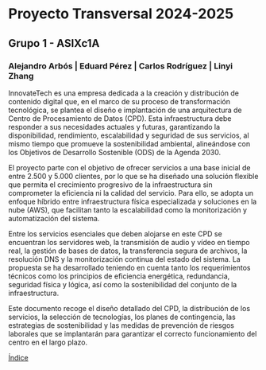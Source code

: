# Proyecto Transversal  2024-2025
## Grupo 1 - ASIXc1A
### Alejandro Arbós | Eduard Pérez | Carlos Rodríguez | Linyi Zhang


InnovateTech es una empresa dedicada a la creación y distribución de contenido digital que, en el marco de su proceso de transformación tecnológica, se plantea el diseño e implantación de una arquitectura de Centro de Procesamiento de Datos (CPD). Esta infraestructura debe responder a sus necesidades actuales y futuras, garantizando la disponibilidad, rendimiento, escalabilidad y seguridad de sus servicios, al mismo tiempo que promueve la sostenibilidad ambiental, alineándose con los Objetivos de Desarrollo Sostenible (ODS) de la Agenda 2030.

El proyecto parte con el objetivo de ofrecer servicios a una base inicial de entre 2.500 y 5.000 clientes, por lo que se ha diseñado una solución flexible que permita el crecimiento progresivo de la infraestructura sin comprometer la eficiencia ni la calidad del servicio. Para ello, se adopta un enfoque híbrido entre infraestructura física especializada y soluciones en la nube (AWS), que facilitan tanto la escalabilidad como la monitorización y automatización del sistema.

Entre los servicios esenciales que deben alojarse en este CPD se encuentran los servidores web, la transmisión de audio y vídeo en tiempo real, la gestión de bases de datos, la transferencia segura de archivos, la resolución DNS y la monitorización continua del estado del sistema. La propuesta se ha desarrollado teniendo en cuenta tanto los requerimientos técnicos como los principios de eficiencia energética, redundancia, seguridad física y lógica, así como la sostenibilidad del conjunto de la infraestructura.

Este documento recoge el diseño detallado del CPD, la distribución de los servicios, la selección de tecnologías, los planes de contingencia, las estrategias de sostenibilidad y las medidas de prevención de riesgos laborales que se implantarán para garantizar el correcto funcionamiento del centro en el largo plazo.


[Índice](./Indice.md)
